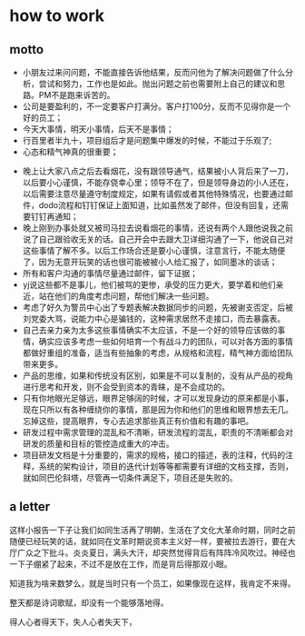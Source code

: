 # how to work

## motto

* 小朋友过来问问题，不能直接告诉他结果，反而问他为了解决问题做了什么分析，尝试和努力，工作也是如此。抛出问题之前也需要附上自己的建议和思路。PM不是跑来诉苦的。
* 公司是要盈利的，不一定要客户打满分。客户打100分，反而不见得你是一个好的员工；
* 今天大事情，明天小事情，后天不是事情；
* 行百里者半九十，项目组后才是问题集中爆发的时候，不能过于乐观了;
* 心态和精气神真的很重要；
- 晚上让大家八点之后去看烟花，没有跟领导通气，结果被小人背后来了一刀，以后要小心谨慎，不能存侥幸心里；领导不在了，但是领导身边的小人还在，以后需要注意尽量遵守制度规定，如果有请假或者其他特殊情况，也要通过邮件，dodo流程和钉钉保证上面知道，比如虽然发了邮件，但没有回复，还需要钉钉再通知；
- 晚上刚到办事处就又被司马拉去说看烟花的事情，还说有两个人跟他说我之前说了自己跟验收无关的话。自己开会中去跟大卫详细沟通了一下，他说自己对这些事情了解不多。以后工作场合还是要小心谨慎，注意言行，不能太随便了，因为无意开玩笑的话也很可能被被小人给汇报了，如同墨冰的谈话；
- 所有和客户沟通的事情尽量通过邮件，留下证据；
- yj说这些都不是事儿，他们被骂的更惨，承受的压力更大，要学着和他们亲近，站在他们的角度考虑问题，帮他们解决一些问题。
- 考虑了好久为警员中心出了专题表解决数据同步的问题，先被谢支否定，后被刘党委大骂，说能力中心是骗钱的，这种需求居然不走接口，而去暴露表。
- 自己去亲力亲为太多这些事情确实不太应该，不是一个好的领导应该做的事情，确实应该多考虑一些如何培育一个有战斗力的团队，可以对各方面的事情都做好重组的准备，适当有些抽象的考虑，从规格和流程，精气神方面给团队带来更多。
- 产品的思维，如果和传统没有区别，如果是不可以复制的，没有从产品的视角进行思考和开发，则不会受到资本的青睐，是不会成功的。
- 只有你地眼光足够远，眼界足够阔的时候，才可以发现身边的原来都是小事，现在只所以有各种缠绕你的事情，那是因为你和他们的思维和眼界想去无几。忘掉这些，提高眼界，专心去追求那些真正有价值和有趣的事吧。
- 研发过程中需求管理的混乱和不清晰，研发流程的混乱，职责的不清晰都会对研发的质量和目标的管控造成重大的冲击。
- 项目研发文档是十分重要的，需求的规格，接口的描述，表的注释，代码的注释，系统的架构设计，项目的迭代计划等等都需要有详细的文档支撑，否则，就如同巴伦斜塔，尽管再一切条件满足下，项目还是失败的。


























## a letter

这样小报告一下子让我们如同生活再了明朝，生活在了文化大革命时期，同时之前随便已经玩笑的话，就如同在文革时期说资本主义好一样，要被拉去游行，要在大厅广众之下批斗。炎炎夏日，满头大汗，却突然觉得背后有阵阵冷风吹过。神经也一下子绷紧了起来，不过不是放在工作，而是背后得那双小眼。

知道我为啥来数梦么，就是当时只有一个员工，如果像现在这样，我肯定不来得。

整天都是诗词歌赋，却没有一个能够落地得。

得人心者得天下，失人心者失天下，
